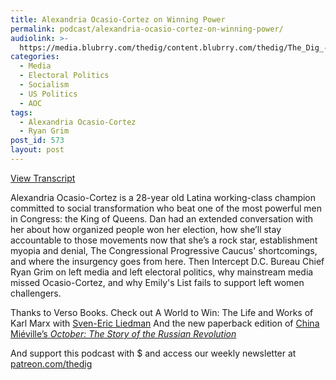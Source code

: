 ```yaml
---
title: Alexandria Ocasio-Cortez on Winning Power
permalink: podcast/alexandria-ocasio-cortez-on-winning-power/
audiolink: >-
  https://media.blubrry.com/thedig/content.blubrry.com/thedig/The_Dig_-_EP_127_-_AOC.mp3
categories:
  - Media
  - Electoral Politics
  - Socialism
  - US Politics
  - AOC
tags:
  - Alexandria Ocasio-Cortez
  - Ryan Grim
post_id: 573
layout: post
---
```


[View Transcript](https://www.jacobinmag.com/2018/07/alexandria-ocasio-cortez-interview-democratic-primary)

Alexandria Ocasio-Cortez is a 28-year old Latina working-class champion committed to social transformation who beat one of the most powerful men in Congress: the King of Queens. Dan had an extended conversation with her about how organized people won her election, how she’ll stay accountable to those movements now that she’s a rock star, establishment myopia and denial, The Congressional Progressive Caucus' shortcomings, and where the insurgency goes from here. Then Intercept D.C. Bureau Chief Ryan Grim on left media and left electoral politics, why mainstream media missed Ocasio-Cortez, and why Emily's List fails to support left women challengers.

Thanks to Verso Books. Check out A World to Win: The Life and Works of Karl Marx with [Sven-Eric Liedman](versobooks.com/events/1785-a-world-to-win-the-life-and-works-of-karl-marx-with-sven-eric-liedman) And the new paperback edition of [China Miéville’s *October: The Story of the Russian Revolution*](versobooks.com/books/2731-october)

And support this podcast with $ and access our weekly newsletter at [patreon.com/thedig](http://www.patreon.com/TheDig)
 

